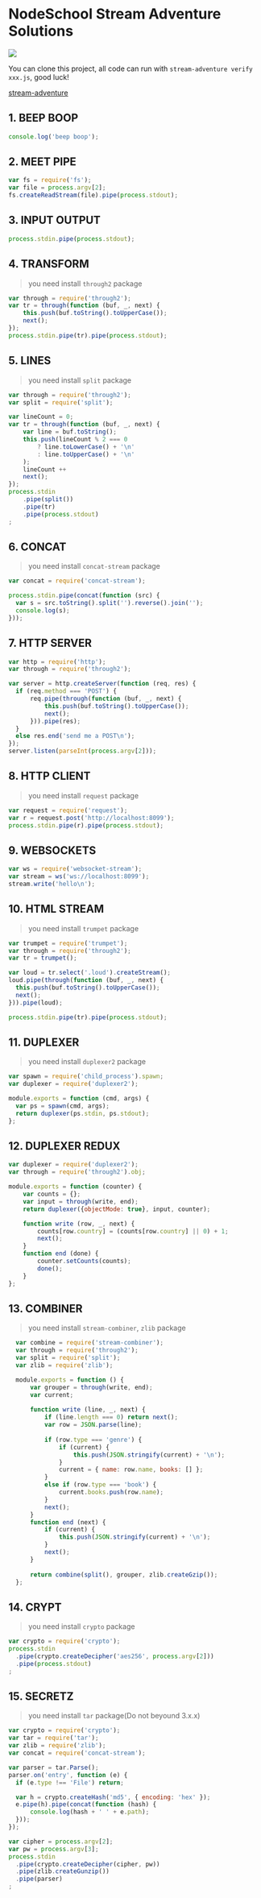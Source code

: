 # NodeSchool Stream Adventure Solutions

![](./success.png)

You can clone this project, all code can run with `stream-adventure verify xxx.js`, good luck!

[stream-adventure](https://github.com/workshopper/stream-adventure)

## 1. BEEP BOOP

```javascript
console.log('beep boop');
```

## 2. MEET PIPE

```javascript
var fs = require('fs');
var file = process.argv[2];
fs.createReadStream(file).pipe(process.stdout);
```

## 3. INPUT OUTPUT

```javascript
process.stdin.pipe(process.stdout);
```

## 4. TRANSFORM

> you need install `through2` package

```javascript
var through = require('through2');
var tr = through(function (buf, _, next) {
    this.push(buf.toString().toUpperCase());
    next();
});
process.stdin.pipe(tr).pipe(process.stdout);
```

## 5. LINES

> you need install `split` package

```javascript
var through = require('through2');
var split = require('split');

var lineCount = 0;
var tr = through(function (buf, _, next) {
    var line = buf.toString();
    this.push(lineCount % 2 === 0
        ? line.toLowerCase() + '\n'
        : line.toUpperCase() + '\n'
    );
    lineCount ++
    next();
});
process.stdin
    .pipe(split())
    .pipe(tr)
    .pipe(process.stdout)
;
```

## 6. CONCAT

> you need install `concat-stream` package

```javascript
var concat = require('concat-stream');

process.stdin.pipe(concat(function (src) {
  var s = src.toString().split('').reverse().join('');
  console.log(s);
}));
```

## 7. HTTP SERVER

```javascript
var http = require('http');
var through = require('through2');

var server = http.createServer(function (req, res) {
  if (req.method === 'POST') {
      req.pipe(through(function (buf, _, next) {
          this.push(buf.toString().toUpperCase());
          next();
      })).pipe(res);
  }
  else res.end('send me a POST\n');
});
server.listen(parseInt(process.argv[2]));
```

## 8. HTTP CLIENT

> you need install `request` package

```javascript
var request = require('request');
var r = request.post('http://localhost:8099');
process.stdin.pipe(r).pipe(process.stdout);
```

## 9. WEBSOCKETS

```javascript
var ws = require('websocket-stream');
var stream = ws('ws://localhost:8099');
stream.write('hello\n');
```

## 10. HTML STREAM

> you need install `trumpet` package

```javascript
var trumpet = require('trumpet');
var through = require('through2');
var tr = trumpet();

var loud = tr.select('.loud').createStream();
loud.pipe(through(function (buf, _, next) {
  this.push(buf.toString().toUpperCase());
  next();
})).pipe(loud);

process.stdin.pipe(tr).pipe(process.stdout);
```

## 11. DUPLEXER

> you need install `duplexer2` package

```javascript
var spawn = require('child_process').spawn;
var duplexer = require('duplexer2');

module.exports = function (cmd, args) {
  var ps = spawn(cmd, args);
  return duplexer(ps.stdin, ps.stdout);
};
```

## 12. DUPLEXER REDUX

```javascript
var duplexer = require('duplexer2');
var through = require('through2').obj;

module.exports = function (counter) {
    var counts = {};
    var input = through(write, end);
    return duplexer({objectMode: true}, input, counter);

    function write (row, _, next) {
        counts[row.country] = (counts[row.country] || 0) + 1;
        next();
    }
    function end (done) {
        counter.setCounts(counts);
        done();
    }
};
```

## 13. COMBINER

> you need install `stream-combiner`, `zlib` package

```javascript
  var combine = require('stream-combiner');
  var through = require('through2');
  var split = require('split');
  var zlib = require('zlib');

  module.exports = function () {
      var grouper = through(write, end);
      var current;
      
      function write (line, _, next) {
          if (line.length === 0) return next();
          var row = JSON.parse(line);
          
          if (row.type === 'genre') {
              if (current) {
                  this.push(JSON.stringify(current) + '\n');
              }
              current = { name: row.name, books: [] };
          }
          else if (row.type === 'book') {
              current.books.push(row.name);
          }
          next();
      }
      function end (next) {
          if (current) {
              this.push(JSON.stringify(current) + '\n');
          }
          next();
      }
      
      return combine(split(), grouper, zlib.createGzip());
  };
```

## 14. CRYPT

> you need install `crypto` package

```javascript
var crypto = require('crypto');
process.stdin
  .pipe(crypto.createDecipher('aes256', process.argv[2]))
  .pipe(process.stdout)
;
```

## 15. SECRETZ

> you need install `tar` package(Do not beyound 3.x.x)

```javascript
var crypto = require('crypto');
var tar = require('tar');
var zlib = require('zlib');
var concat = require('concat-stream');

var parser = tar.Parse();
parser.on('entry', function (e) {
  if (e.type !== 'File') return;

  var h = crypto.createHash('md5', { encoding: 'hex' });
  e.pipe(h).pipe(concat(function (hash) {
      console.log(hash + ' ' + e.path);
  }));
});

var cipher = process.argv[2];
var pw = process.argv[3];
process.stdin
  .pipe(crypto.createDecipher(cipher, pw))
  .pipe(zlib.createGunzip())
  .pipe(parser)
;
```
